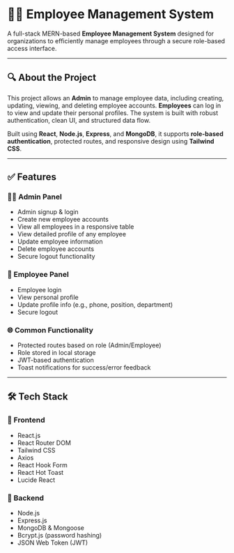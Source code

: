 # 🧑‍💼 Employee Management System

A full-stack MERN-based **Employee Management System** designed for organizations to efficiently manage employees through a secure role-based access interface.

---

## 🔍 About the Project

This project allows an **Admin** to manage employee data, including creating, updating, viewing, and deleting employee accounts. **Employees** can log in to view and update their personal profiles. The system is built with robust authentication, clean UI, and structured data flow.

Built using **React**, **Node.js**, **Express**, and **MongoDB**, it supports **role-based authentication**, protected routes, and responsive design using **Tailwind CSS**.

---

## ✅ Features

### 👨‍💼 Admin Panel
- Admin signup & login
- Create new employee accounts
- View all employees in a responsive table
- View detailed profile of any employee
- Update employee information
- Delete employee accounts
- Secure logout functionality

### 👷 Employee Panel
- Employee login
- View personal profile
- Update profile info (e.g., phone, position, department)
- Secure logout

### 🌐 Common Functionality
- Protected routes based on role (Admin/Employee)
- Role stored in local storage
- JWT-based authentication
- Toast notifications for success/error feedback

---

## 🛠️ Tech Stack

### 🔹 Frontend
- React.js
- React Router DOM
- Tailwind CSS
- Axios
- React Hook Form
- React Hot Toast
- Lucide React

### 🔹 Backend
- Node.js
- Express.js
- MongoDB & Mongoose
- Bcrypt.js (password hashing)
- JSON Web Token (JWT)

